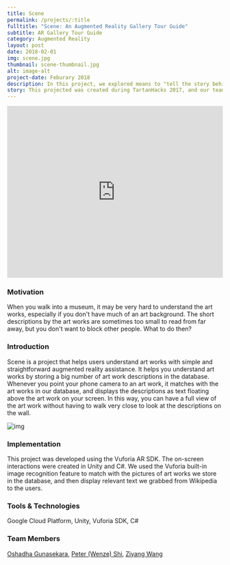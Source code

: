 ```yaml
---
title: Scene
permalink: /projects/:title
fulltitle: "Scene: An Augmented Reality Gallery Tour Guide"
subtitle: AR Gallery Tour Guide
category: Augmented Reality
layout: post
date: 2018-02-01
img: scene.jpg
thumbnail: scene-thumbnail.jpg
alt: image-alt
project-date: Feburary 2018
description: In this project, we explored means to "tell the story behind the scene" through AR. Developed using VuforiaSDK and Unity, this mobile app recognizes art works in the camera view and displays text descriptions of it, such as title, author, background, etc. 
story: This projected was created during TartanHacks 2017, and our team won the <b>Best Educational App</b> award with this project. 
---
```


<iframe width="100%" height="400" src="https://www.youtube.com/embed/A-V3O89q-HI" frameborder="0" allow="accelerometer; autoplay; encrypted-media; gyroscope; picture-in-picture" allowfullscreen></iframe>


### Motivation

When you walk into a museum, it may be very hard to understand the art works, especially if you don't have much of an art background. The short descriptions by the art works are sometimes too small to read from far away, but you don't want to block other people. What to do then?

### Introduction

Scene is a project that helps users understand art works with simple and straightforward augmented reality assistance. It helps you understand art works by storing a big number of art work descriptions in the database. Whenever you point your phone camera to an art work, it matches with the art works in our database, and displays the descriptions as text floating above the art work on your screen. In this way, you can have a full view of the art work without having to walk very close to look at the descriptions on the wall.

![img]({{site.baseurl}}/img/projects/scene/scene-demo.jpg)

### Implementation

This project was developed using the Vuforia AR SDK. The on-screen interactions were created in Unity and C#. We used the Vuforia built-in image recognition feature to match with the pictures of art works we store in the database, and then display relevant text we grabbed from Wikipedia to the users.

### Tools & Technologies

Google Cloud Platform, Unity, Vuforia SDK, C#

### Team Members

[Oshadha Gunasekara](https://www.linkedin.com/in/oshadhagunasekara), [Peter (Wenze) Shi](https://www.linkedin.com/in/wenze-shi-15920b15b/), [Ziyang Wang](https://www.linkedin.com/in/ziyang-wang-cmu/)